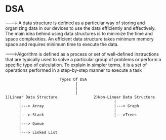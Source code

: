 # DSA
---> A data structure is defined as a particular way of storing and organizing data in our devices to use the data efficiently and effectively. 
The main idea behind using data structures is to minimize the time and space complexities. 
An efficient data structure takes minimum memory space and requires minimum time to execute the data.

--->Algorithm is defined as a process or set of well-defined instructions that are typically used to solve a particular group of problems or perform 
a specific type of calculation. To explain in simpler terms, it is a set of operations performed in a step-by-step manner to execute a task

                            Types Of DSA
                                   |
                                   |
                                   |                                                                                                                                      1)Linear Data Structure                2)Non-Linear Data Structure
          |                                         |
          |---> Array                               |---> Graph
          |                                         |
          |---> Stack                               |--->Trees
          |
          |---> Queue
          |
          |---> Linked List
                                                                                                                 
                                                                                              
                                                
                                                
